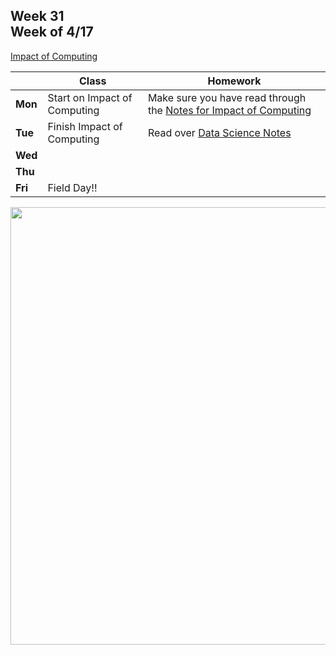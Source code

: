 ## Week 31 <br>Week of 4/17

[Impact of Computing](/apcsp/curriculum/impact_of_computing) 

|         | Class | Homework |
| ------- | ----- | -------- |
| **Mon** |Start on Impact of Computing |Make sure you have read through the [Notes for Impact of Computing](/apcsp/curriculum/impact_of_computing/notes) |
| **Tue** |Finish Impact of Computing |Read over [Data Science Notes](/apcsp/curriculum/data_science) |
| **Wed** | | |
| **Thu** | | |
| **Fri** |Field Day!! | |

<div style="text-align:center">
<img src="" alt="" width="700px">
</div>
